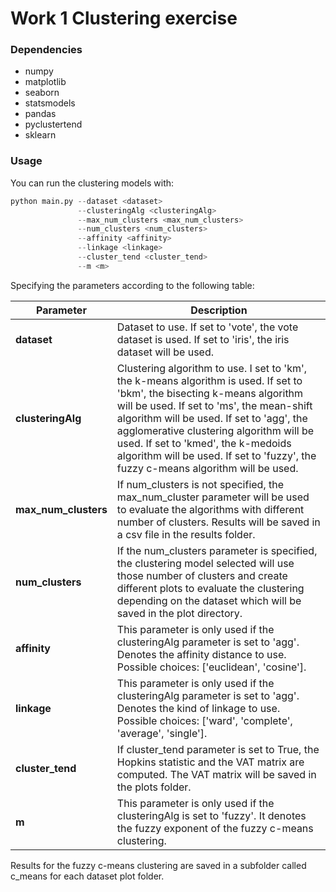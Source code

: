 # Work 1 Clustering exercise

### Dependencies

- numpy
- matplotlib
- seaborn
- statsmodels
- pandas
- pyclustertend
- sklearn

### Usage

You can run the clustering models with:

```python
python main.py --dataset <dataset> 
               --clusteringAlg <clusteringAlg>
               --max_num_clusters <max_num_clusters> 
               --num_clusters <num_clusters>
               --affinity <affinity>
               --linkage <linkage>
               --cluster_tend <cluster_tend>
               --m <m>
```
Specifying the parameters  according to the following table:

| Parameter            | Description                                                                                                                                                                                                                                                                                                                                                                                 |
|----------------------|---------------------------------------------------------------------------------------------------------------------------------------------------------------------------------------------------------------------------------------------------------------------------------------------------------------------------------------------------------------------------------------------|
| **dataset**          | Dataset to use. If set to 'vote', the vote dataset is used. If set to 'iris', the iris dataset will be used.                                                                                                                                                                                                                                                                                |
| **clusteringAlg**    | Clustering algorithm to use. I set to 'km', the k-means algorithm is used. If set to 'bkm', the bisecting k-means algorithm will be used. If set to 'ms', the mean-shift algorithm will be used. If set to 'agg', the agglomerative clustering algorithm will be used. If set to 'kmed', the k-medoids algorithm will be used. If set to 'fuzzy', the fuzzy c-means algorithm will be used. |
| **max_num_clusters** | If num_clusters is not specified, the max_num_cluster parameter will be used to evaluate the algorithms with different number of clusters. Results will be saved in a csv file in the results folder.                                                                                                                                                                                       |
| **num_clusters**     | If the num_clusters parameter is specified, the clustering model selected will use those number of clusters and create different plots to evaluate the clustering depending on the dataset which will be saved in the plot directory.                                                                                                                                                       |
| **affinity**         | This parameter is only used if the clusteringAlg parameter is set to 'agg'. Denotes the affinity distance to use. Possible choices: ['euclidean', 'cosine'].                                                                                                                                                                                                                                |
| **linkage**          | This parameter is only used if the clusteringAlg parameter is set to 'agg'. Denotes the kind of linkage to use. Possible choices: ['ward', 'complete', 'average', 'single'].                                                                                                                                                                                                                |
| **cluster_tend**     | If cluster_tend parameter is set to True, the Hopkins statistic and the VAT matrix are computed. The VAT matrix will be saved in the plots folder.                                                                                                                                                                                                                                          |        
| **m**                | This parameter is only used if the clusteringAlg is set to 'fuzzy'. It denotes the fuzzy exponent of the fuzzy c-means clustering.                                                                                                                                                                                                                                                          |           

Results for the fuzzy c-means clustering are saved in a subfolder called c_means for each dataset plot folder.